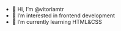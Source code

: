 - 👋 Hi, I’m @vitoriamtr
- 👀 I’m interested in frontend development
- 🌱 I’m currently learning HTML&CSS
<!---
vitoriamtr/vitoriamtr is a ✨ special ✨ repository because its `README.md` (this file) appears on your GitHub profile.
You can click the Preview link to take a look at your changes.
--->
